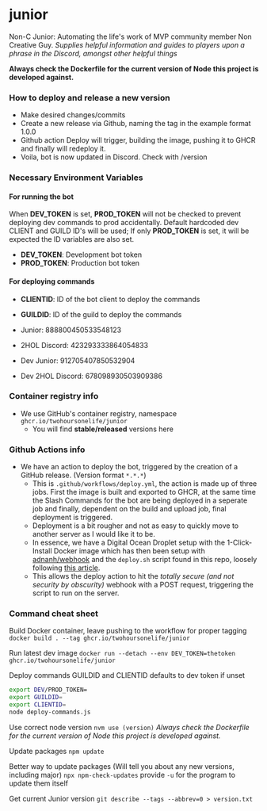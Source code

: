 # junior
Non-C Junior: Automating the life's work of MVP community member Non Creative Guy. *Supplies helpful information and guides to players upon a phrase in the Discord, amongst other helpful things*

**Always check the Dockerfile for the current version of Node this project is developed against.**

### How to deploy and release a new version
- Make desired changes/commits
- Create a new release via Github, naming the tag in the example format 1.0.0
- Github action Deploy will trigger, building the image, pushing it to GHCR and finally will redeploy it.
- Voila, bot is now updated in Discord. Check with /version

### Necessary Environment Variables
#### For running the bot
When **DEV_TOKEN** is set, **PROD_TOKEN** will not be checked to prevent deploying dev commands to prod accidentally. Default hardcoded dev CLIENT and GUILD ID's will be used; If only **PROD_TOKEN** is set, it will be expected the ID variables are also set.
- **DEV_TOKEN**: Development bot token
- **PROD_TOKEN**: Production bot token

#### For deploying commands
- **CLIENTID**: ID of the bot client to deploy the commands
- **GUILDID**: ID of the guild to deploy the commands

- Junior: 888800450533548123
- 2HOL Discord: 423293333864054833

- Dev Junior: 912705407850532904
- Dev 2HOL Discord: 678098930503909386

### Container registry info

- We use GitHub's container registry, namespace `ghcr.io/twohoursonelife/junior`
  - You will find **stable/released** versions here

### Github Actions info

- We have an action to deploy the bot, triggered by the creation of a GitHub release. (Version format `*.*.*`)
  - This is `.github/workflows/deploy.yml`, the action is made up of three jobs. First the image is built and exported to GHCR, at the same time the Slash Commands for the bot are being deployed in a seperate job and finally, dependent on the build and upload job, final deployment is triggered.
  - Deployment is a bit rougher and not as easy to quickly move to another server as I would like it to be.
  - In essence, we have a Digital Ocean Droplet setup with the 1-Click-Install Docker image which has then been setup with [adnanh/webhook](https://github.com/adnanh/webhook) and the `deploy.sh` script found in this repo, loosely following [this article](https://levelup.gitconnected.com/automated-deployment-using-docker-github-actions-and-webhooks-54018fc12e32).
  - This allows the deploy action to hit the *totally secure (and not security by obscurity)* webhook with a POST request, triggering the script to run on the server.

### Command cheat sheet

Build Docker container, leave pushing to the workflow for proper tagging
`docker build . --tag ghcr.io/twohoursonelife/junior`

Run latest dev image
`docker run --detach --env DEV_TOKEN=thetoken ghcr.io/twohoursonelife/junior`

Deploy commands
GUILDID and CLIENTID defaults to dev token if unset
```bash
export DEV/PROD_TOKEN=
export GUILDID=
export CLIENTID=
node deploy-commands.js
```


Use correct node version
`nvm use (version)` *Always check the Dockerfile for the current version of Node this project is developed against.*

Update packages
`npm update`

Better way to update packages (Will tell you about any new versions, including major)
`npx npm-check-updates` provide `-u` for the program to update them itself

Get current Junior version
`git describe --tags --abbrev=0 > version.txt`